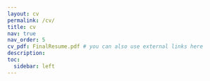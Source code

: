 ```yaml
---
layout: cv
permalink: /cv/
title: cv
nav: true
nav_order: 5
cv_pdf: FinalResume.pdf # you can also use external links here
description: 
toc:
  sidebar: left
---
```

